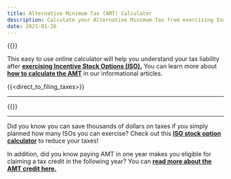 ```yaml
---
title: Alternative Minimum Tax (AMT) Calculator
description: Calculate your Alternative Minimum Tax from exercising Incentive Stock Options (ISOs)
date: 2021-01-26
---
```

{{<disclaimer>}}

This easy to use online calculator will help you understand your tax liability after **[exercising Incentive Stock Options (ISO).](/articles/incentive-stock-option-iso-basics/)** You can learn more about **[how to calculate the AMT](/articles/)** in our informational articles.

{{<direct_to_filing_taxes>}}

------------------

{{<amt-calculator >}}

------------------

Did you know you can save thousands of dollars on taxes if you simply planned how many ISOs you can exercise? Check out this **[ISO stock option calculator](/iso-tax-planner)** to reduce your taxes!

In addition, did you know paying AMT in one year makes you eligible for claiming a tax credit in the following year? You can **[read more about the AMT credit here.](/articles/what_is_the_amt_credit_carryover)**